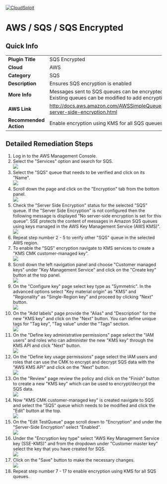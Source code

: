 [![CloudSploit](https://cloudsploit.com/img/logo-new-big-text-100.png "CloudSploit")](https://cloudsploit.com)

# AWS / SQS / SQS Encrypted

## Quick Info

| | |
|-|-|
| **Plugin Title** | SQS Encrypted |
| **Cloud** | AWS |
| **Category** | SQS |
| **Description** | Ensures SQS encryption is enabled |
| **More Info** | Messages sent to SQS queues can be encrypted using KMS server-side encryption. Existing queues can be modified to add encryption with minimal overhead. |
| **AWS Link** | http://docs.aws.amazon.com/AWSSimpleQueueService/latest/SQSDeveloperGuide/sqs-server-side-encryption.html |
| **Recommended Action** | Enable encryption using KMS for all SQS queues. |

## Detailed Remediation Steps
1. Log in to the AWS Management Console.
2. Select the "Services" option and search for SQS. </br> <img src="/resources/aws/sqs/sqs-encrypted/step2.png"/>
3. Select the "SQS" queue that needs to be verified and click on its "Name".</br> <img src="/resources/aws/sqs/sqs-encrypted/step3.png"/>
4. Scroll down the page and click on the "Encryption" tab from the bottom panel.</br> <img src="/resources/aws/sqs/sqs-encrypted/step4.png"/>
5. Check the "Server Side Encryption" status for the selected "SQS" queue. If the "Server Side Encryption" is not configured then the following message is  displayed "No server-side encryption is set for this queue". SSE protects the content of messages in Amazon SQS queues using keys managed in the AWS Key Management Service (AWS KMS)".</br> <img src="/resources/aws/sqs/sqs-encrypted/step5.png"/>
6. Repeat step number 2 - 5 to verify other "SQS" queue in the selected AWS region.</br>
7. To enable the "SQS" encryption navigate to KMS services to create a "KMS CMK customer-managed key".</br> <img src="/resources/aws/sqs/sqs-encrypted/step7.png"/>
8. Scroll down the left navigation panel and choose "Customer managed keys" under "Key Management Service" and click on the "Create key" button at the top panel.</br> <img src="/resources/aws/sqs/sqs-encrypted/step8.png"/>
9. On the "Configure key" page select key type as "Symmetric". In the advanced options select "Key material origin" as "KMS" and "Regionality" as "Single-Region key" and proceed by clicking "Next" button.</br> <img src="/resources/aws/sqs/sqs-encrypted/step9.png"/>
10. On the "Add labels" page provide the "Alias" and "Description" for the new "KMS key" and click on the "Next" button. You can define unique tags for  "Tag key", "Tag value" under the "Tags" section. </br> <img src="/resources/aws/sqs/sqs-encrypted/step10.png"/>
11. On the "Define key administrative permissions" page select the "IAM users" and roles who can administer the new "KMS key" through the KMS API and click "Next" button.</br> <img src="/resources/aws/sqs/sqs-encrypted/step11.png"/>
12. On the "Define key usage permissions" page select the IAM users and roles that can use the CMK to encrypt and decrypt SQS data with the "AWS KMS API" and click on the "Next" button.</br> <img src="/resources/aws/sqs/sqs-encrypted/step12.png"/>
13. On the "Review" page review the policy and click on the "Finish" button to create a new "KMS key" which can be used to encrypt/decrypt the SQS data.</br> <img src="/resources/aws/sqs/sqs-encrypted/step13.png"/>
14. Now "KMS CMK customer-managed key" is created navigate to SQS and select the "SQS" queue which needs to be modified and click the "Edit" button at the top.</br> <img src="/resources/aws/sqs/sqs-encrypted/step14.png"/>
15. On the "Edit TestQueue" page scroll down to "Encryption" and under the "Server-Side Encryption" select "Enabled". </br> <img src="/resources/aws/sqs/sqs-encrypted/step15.png"/>
16. Under the "Encryption key type" select "AWS Key Management Service key (SSE-KMS)" and from the dropdown under "Customer master key" select the key that you have created for SQS.</br> <img src="/resources/aws/sqs/sqs-encrypted/step16.png"/>
17. Click on the "Save" button to make the necessary changes.</br> <img src="/resources/aws/sqs/sqs-encrypted/step17.png"/>
18. Repeat step number 7 - 17 to enable encryption using KMS for all SQS queues.</br>
